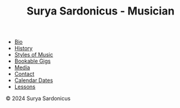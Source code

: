 <!DOCTYPE html>
<html lang="en">
<head>
    <meta charset="UTF-8">
    <meta name="viewport" content="width=device-width, initial-scale=1.0">
    <title>Surya Sardonicus - Musician</title>
    <link rel="stylesheet" href="styles.css">
</head>
<body>
    <header>
        <h1>Surya Sardonicus - Musician</h1>
    </header>
    <nav>
        <ul>
            <li><a href="bio.html">Bio</a></li>
            <li><a href="history.html">History</a></li>
            <li><a href="styles.html">Styles of Music</a></li>
            <li><a href="gigs.html">Bookable Gigs</a></li>
            <li><a href="media.html">Media</a></li>
            <li><a href="contact.html">Contact</a></li>
            <li><a href="calendar.html">Calendar Dates</a></li>
            <li><a href="lessons.html">Lessons</a></li>
        </ul>
    </nav>
    <footer>
        &copy; 2024 Surya Sardonicus
    </footer>
</body>
</html>
